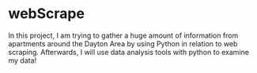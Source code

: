 # webScrape
In this project, I am trying to gather a huge amount of information from apartments around the Dayton Area by using Python in relation to web scraping.
Afterwards, I will use data analysis tools with python to examine my data!
